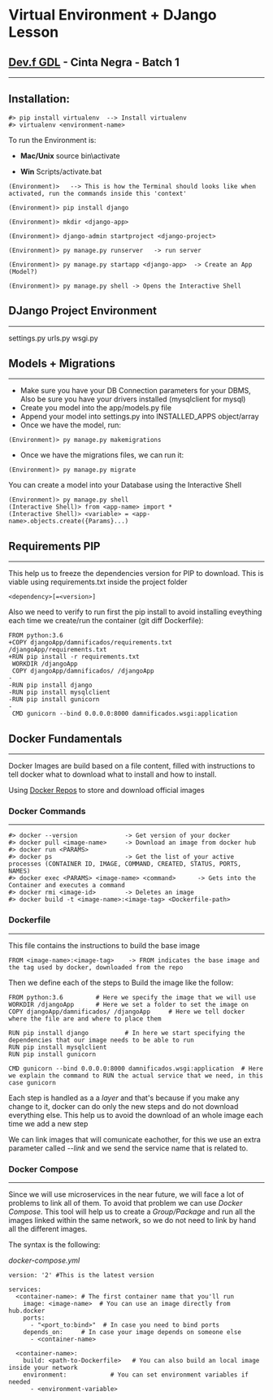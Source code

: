# Virtual Environment + DJango Lesson
## [Dev.f GDL](https://www.devf.mx/guadalajara) - Cinta Negra - Batch 1
-----------------

**Installation:**
-----------------

```
#> pip install virtualenv  --> Install virtualenv
#> virtualenv <environment-name>
```

To run the Environment is:

- **Mac/Unix**
source bin\activate

- **Win**
Scripts/activate.bat

```
(Environment)>   --> This is how the Terminal should looks like when activated, run the commands inside this 'context'

(Environment)> pip install django

(Environment)> mkdir <django-app>

(Environment)> django-admin startproject <django-project>  

(Environment)> py manage.py runserver   -> run server

(Environment)> py manage.py startapp <django-app>  -> Create an App (Model?)

(Environment)> py manage.py shell -> Opens the Interactive Shell

```

## DJango Project Environment
-------------------------

settings.py
urls.py
wsgi.py


## Models + Migrations
---------------------

- Make sure you have your DB Connection parameters for your DBMS, Also be sure you have your drivers installed (mysqlclient for mysql)
- Create you model into the app/models.py file
- Append your model into settings.py into INSTALLED_APPS object/array
- Once we have the model, run:

```
(Environment)> py manage.py makemigrations
```

- Once we have the migrations files, we can run it:

```
(Environment)> py manage.py migrate   
```

You can create a model into your Database using the Interactive Shell

```
(Environment)> py manage.py shell
(Interactive Shell)> from <app-name> import *
(Interactive Shell)> <variable> = <app-name>.objects.create({Params}...)
```

## Requirements PIP
----------

This help us to freeze the dependencies version for PIP to download. This is viable using requirements.txt inside the 
project folder

```
<dependency>[=<version>]
```

Also we need to verify to run first the pip install to avoid installing eveything each time we create/run the container
(git diff Dockerfile):
```
FROM python:3.6
+COPY djangoApp/damnificados/requirements.txt /djangoApp/requirements.txt
+RUN pip install -r requirements.txt
 WORKDIR /djangoApp
 COPY djangoApp/damnificados/ /djangoApp
-
-RUN pip install django
-RUN pip install mysqlclient
-RUN pip install gunicorn
-
 CMD gunicorn --bind 0.0.0.0:8000 damnificados.wsgi:application

```

## Docker Fundamentals 
----------


Docker Images are build based on a file content, filled with instructions to tell docker what to download
what to install and how to install.

Using [Docker Repos](https://hub.docker.com) to store and download official images

### Docker Commands
---------

```
#> docker --version             -> Get version of your docker
#> docker pull <image-name>     -> Download an image from docker hub   
#> docker run <PARAMS>
#> docker ps                    -> Get the list of your active processes (CONTAINER ID, IMAGE, COMMAND, CREATED, STATUS, PORTS, NAMES)
#> docker exec <PARAMS> <image-name> <command>      -> Gets into the Container and executes a command
#> docker rmi <image-id>        -> Deletes an image
#> docker build -t <image-name>:<image-tag> <Dockerfile-path>

```

### Dockerfile
--------

This file contains the instructions to build the base image

```
FROM <image-name>:<image-tag>    -> FROM indicates the base image and the tag used by docker, downloaded from the repo

```

Then we define each of the steps to Build the image like the follow:
```
FROM python:3.6         # Here we specify the image that we will use
WORKDIR /djangoApp      # Here we set a folder to set the image on
COPY djangoApp/damnificados/ /djangoApp     # Here we tell docker where the file are and where to place them

RUN pip install django          # In here we start specifying the dependencies that our image needs to be able to run
RUN pip install mysqlclient
RUN pip install gunicorn

CMD gunicorn --bind 0.0.0.0:8000 damnificados.wsgi:application  # Here we explain the command to RUN the actual service that we need, in this case gunicorn
```

Each step is handled as a a _layer_ and that's because if you make any change to it, docker can do only the new steps and do not download everything else.
This help us to avoid the download of an whole image each time we add a new step

We can link images that will comunicate eachother, for this we use an extra parameter called *--link <service-name>* and we send the service name
that is related to.

### Docker Compose
-------

Since we will use microservices in the near future, we will face a lot of problems to link all of them. To avoid that problem we can use *Docker Compose*.
This tool will help us to create a _Group/Package_ and run all the images linked within the same network, so we do not need to link by hand all the different images.

The syntax is the following:

*docker-compose.yml*

```
version: '2' #This is the latest version

services:
  <container-name>: # The first container name that you'll run
    image: <image-name>  # You can use an image directly from hub.docker
    ports:
      - "<port_to:bind>"  # In case you need to bind ports
    depends_on:     # In case your image depends on someone else
      - <container-name>  

  <container-name>:
    build: <path-to-Dockerfile>   # You can also build an local image inside your network
    environment:            # You can set environment variables if needed
      - <environment-variable>   
```
